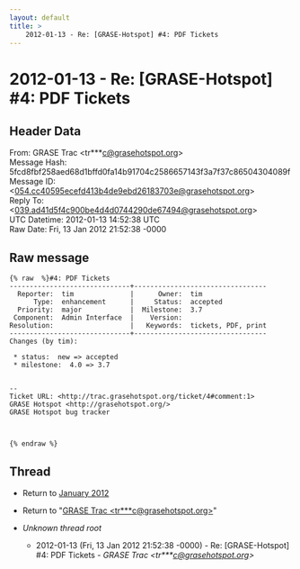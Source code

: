 ```yaml
---
layout: default
title: >
    2012-01-13 - Re: [GRASE-Hotspot] #4: PDF Tickets
---
```


# 2012-01-13 - Re: [GRASE-Hotspot] #4: PDF Tickets

## Header Data

From: GRASE Trac \<tr***c@grasehotspot.org\><br>
Message Hash: 5fcd8fbf258aed68d1bffd0fa14b91704c2586657143f3a7f37c86504304089f<br>
Message ID: \<054.cc40595ecefd413b4de9ebd26183703e@grasehotspot.org\><br>
Reply To: \<039.ad41d5f4c900be4d4d0744290de67494@grasehotspot.org\><br>
UTC Datetime: 2012-01-13 14:52:38 UTC<br>
Raw Date: Fri, 13 Jan 2012 21:52:38 -0000<br>

## Raw message

```
{% raw  %}#4: PDF Tickets
------------------------------+---------------------------------
  Reporter:  tim              |      Owner:  tim
      Type:  enhancement      |     Status:  accepted
  Priority:  major            |  Milestone:  3.7
 Component:  Admin Interface  |    Version:
Resolution:                   |   Keywords:  tickets, PDF, print
------------------------------+---------------------------------
Changes (by tim):

 * status:  new => accepted
 * milestone:  4.0 => 3.7


-- 
Ticket URL: <http://trac.grasehotspot.org/ticket/4#comment:1>
GRASE Hotspot <http://grasehotspot.org/>
GRASE Hotspot bug tracker



{% endraw %}
```

## Thread

+ Return to [January 2012](/archive/2012/01)

+ Return to "[GRASE Trac <tr***c<span>@</span>grasehotspot.org>](/authors/tr___c_at_grasehotspot_org)"

+ _Unknown thread root_
  + 2012-01-13 (Fri, 13 Jan 2012 21:52:38 -0000) - Re: [GRASE-Hotspot] #4: PDF Tickets - _GRASE Trac \<tr***c@grasehotspot.org\>_

